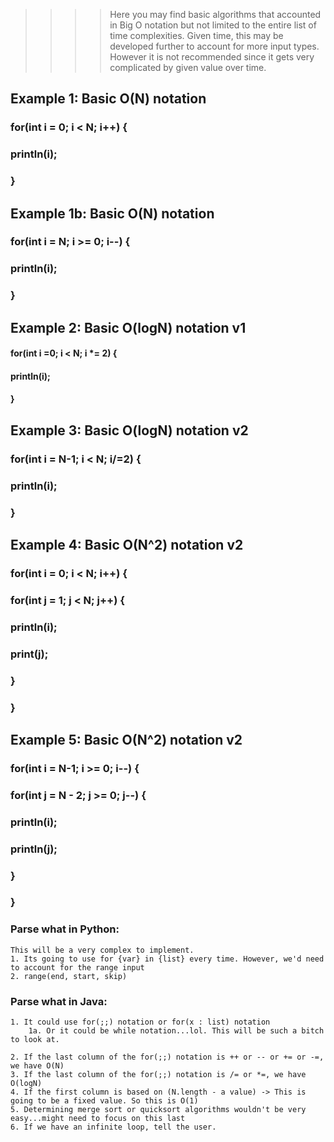 >>>> Here you may find basic algorithms that accounted in Big O notation
> but not limited to the entire list of time complexities. 
> Given time, this may be developed further to account for more input types.
>  However it is not recommended since it gets very complicated by given value over time.
## Example 1: Basic O(N) notation

### for(int i = 0; i < N; i++) {
###     println(i);
### }

## Example 1b: Basic O(N) notation

### for(int i = N; i >= 0; i--) {
###    println(i);
### }

## Example 2: Basic O(logN) notation v1
#### for(int i =0; i < N; i *= 2) {
####   println(i);
#### }


## Example 3: Basic O(logN) notation v2

### for(int i = N-1; i < N; i/=2) {
###    println(i);
### }

## Example 4: Basic O(N^2) notation v2

### for(int i = 0; i < N; i++) {
###    for(int j = 1; j < N; j++) {
###        println(i);
###        print(j);
###    }
### }

## Example 5: Basic O(N^2) notation v2

### for(int i = N-1; i >= 0; i--) {
###    for(int j = N - 2; j >= 0; j--) {
###        println(i);
###        println(j);
###    }
### }

### Parse what in Python:

    This will be a very complex to implement.
    1. Its going to use for {var} in {list} every time. However, we'd need to account for the range input
    2. range(end, start, skip) 

### Parse what in Java:
    1. It could use for(;;) notation or for(x : list) notation
        1a. Or it could be while notation...lol. This will be such a bitch to look at.
        
    2. If the last column of the for(;;) notation is ++ or -- or += or -=, we have O(N)
    3. If the last column of the for(;;) notation is /= or *=, we have O(logN)
    4. If the first column is based on (N.length - a value) -> This is going to be a fixed value. So this is O(1)
    5. Determining merge sort or quicksort algorithms wouldn't be very easy...might need to focus on this last
    6. If we have an infinite loop, tell the user.



